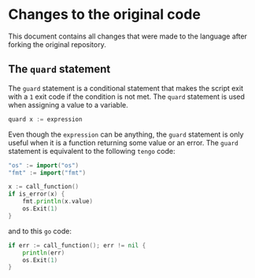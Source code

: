 # Changes to the original code

This document contains all changes that were made to the language after forking the original repository.

## The `quard` statement

The `guard` statement is a conditional statement that makes the script exit with a `1` exit code if the condition is not met.
The `quard` statement is used when assigning a value to a variable.

```go
quard x := expression
```

Even though the `expression` can be anything, the `guard` statement is only useful when it is a function returning some value or an error.
The `guard` statement is equivalent to the following `tengo` code:

```go
"os" := import("os")
"fmt" := import("fmt")

x := call_function()
if is_error(x) {
    fmt.println(x.value)
    os.Exit(1)
}
```

and to this `go` code:

```go
if err := call_function(); err != nil {
    println(err)
    os.Exit(1)
}
```
